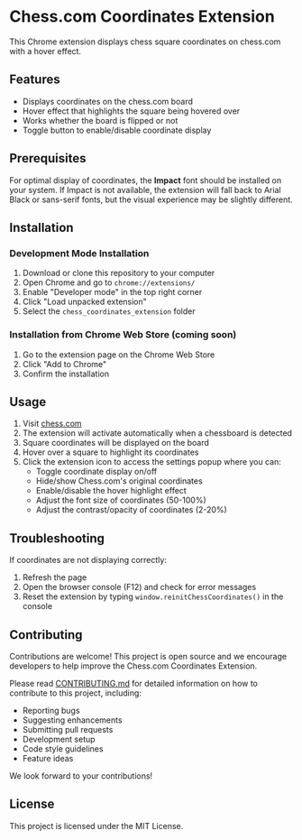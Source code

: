 # Chess.com Coordinates Extension

This Chrome extension displays chess square coordinates on chess.com with a hover effect.

## Features

- Displays coordinates on the chess.com board
- Hover effect that highlights the square being hovered over
- Works whether the board is flipped or not
- Toggle button to enable/disable coordinate display

## Prerequisites

For optimal display of coordinates, the **Impact** font should be installed on your system. If Impact is not available, the extension will fall back to Arial Black or sans-serif fonts, but the visual experience may be slightly different.

## Installation

### Development Mode Installation

1. Download or clone this repository to your computer
2. Open Chrome and go to `chrome://extensions/`
3. Enable "Developer mode" in the top right corner
4. Click "Load unpacked extension"
5. Select the `chess_coordinates_extension` folder

### Installation from Chrome Web Store (coming soon)

1. Go to the extension page on the Chrome Web Store
2. Click "Add to Chrome"
3. Confirm the installation

## Usage

1. Visit [chess.com](https://www.chess.com)
2. The extension will activate automatically when a chessboard is detected
3. Square coordinates will be displayed on the board
4. Hover over a square to highlight its coordinates
5. Click the extension icon to access the settings popup where you can:
   - Toggle coordinate display on/off
   - Hide/show Chess.com's original coordinates
   - Enable/disable the hover highlight effect
   - Adjust the font size of coordinates (50-100%)
   - Adjust the contrast/opacity of coordinates (2-20%)

## Troubleshooting

If coordinates are not displaying correctly:

1. Refresh the page
2. Open the browser console (F12) and check for error messages
3. Reset the extension by typing `window.reinitChessCoordinates()` in the console

## Contributing

Contributions are welcome! This project is open source and we encourage developers to help improve the Chess.com Coordinates Extension.

Please read [CONTRIBUTING.md](CONTRIBUTING.md) for detailed information on how to contribute to this project, including:

- Reporting bugs
- Suggesting enhancements
- Submitting pull requests
- Development setup
- Code style guidelines
- Feature ideas

We look forward to your contributions!

## License

This project is licensed under the MIT License.
